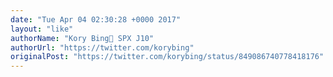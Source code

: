 ```yaml
---
date: "Tue Apr 04 02:30:28 +0000 2017"
layout: "like"
authorName: "Kory Bing🦕 SPX J10"
authorUrl: "https://twitter.com/korybing"
originalPost: "https://twitter.com/korybing/status/849086740778418176"
---
```

